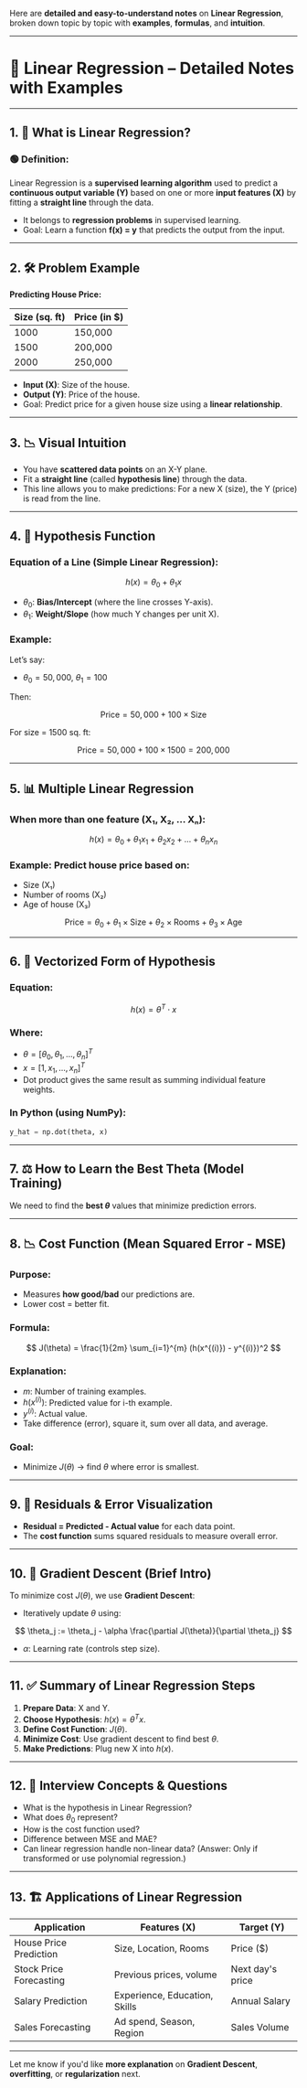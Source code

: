 Here are **detailed and easy-to-understand notes** on **Linear Regression**, broken down topic by topic with **examples**, **formulas**, and **intuition**.

---

# 📘 Linear Regression – Detailed Notes with Examples

---

## 1. 🎯 What is Linear Regression?

### 🟢 **Definition:**

Linear Regression is a **supervised learning algorithm** used to predict a **continuous output variable (Y)** based on one or more **input features (X)** by fitting a **straight line** through the data.

* It belongs to **regression problems** in supervised learning.
* Goal: Learn a function **f(x) = y** that predicts the output from the input.

---

## 2. 🛠️ Problem Example

**Predicting House Price:**

| Size (sq. ft) | Price (in \$) |
| ------------- | ------------- |
| 1000          | 150,000       |
| 1500          | 200,000       |
| 2000          | 250,000       |

* **Input (X)**: Size of the house.
* **Output (Y)**: Price of the house.
* Goal: Predict price for a given house size using a **linear relationship**.

---

## 3. 📉 Visual Intuition

* You have **scattered data points** on an X-Y plane.
* Fit a **straight line** (called **hypothesis line**) through the data.
* This line allows you to make predictions: For a new X (size), the Y (price) is read from the line.

---

## 4. 🧮 Hypothesis Function

### **Equation of a Line (Simple Linear Regression):**

$$
h(x) = \theta_0 + \theta_1 x
$$

* $\theta_0$: **Bias/Intercept** (where the line crosses Y-axis).
* $\theta_1$: **Weight/Slope** (how much Y changes per unit X).

### **Example:**

Let’s say:

* $\theta_0 = 50,000$, $\theta_1 = 100$

Then:

$$
\text{Price} = 50,000 + 100 \times \text{Size}
$$

For size = 1500 sq. ft:

$$
\text{Price} = 50,000 + 100 \times 1500 = 200,000
$$

---

## 5. 📊 Multiple Linear Regression

### **When more than one feature (X₁, X₂, ... Xₙ):**

$$
h(x) = \theta_0 + \theta_1 x_1 + \theta_2 x_2 + \dots + \theta_n x_n
$$

### **Example: Predict house price based on:**

* Size (X₁)
* Number of rooms (X₂)
* Age of house (X₃)

$$
\text{Price} = \theta_0 + \theta_1 \times \text{Size} + \theta_2 \times \text{Rooms} + \theta_3 \times \text{Age}
$$

---

## 6. 🧮 Vectorized Form of Hypothesis

### **Equation:**

$$
h(x) = \theta^T \cdot x
$$

### **Where:**

* $\theta = [\theta_0, \theta_1, ..., \theta_n]^T$
* $x = [1, x_1, ..., x_n]^T$
* Dot product gives the same result as summing individual feature weights.

### **In Python (using NumPy):**

```python
y_hat = np.dot(theta, x)
```

---

## 7. ⚖️ How to Learn the Best Theta (Model Training)

We need to find the **best $\theta$** values that minimize prediction errors.

---

## 8. 📉 Cost Function (Mean Squared Error - MSE)

### **Purpose:**

* Measures **how good/bad** our predictions are.
* Lower cost = better fit.

### **Formula:**

$$
J(\theta) = \frac{1}{2m} \sum_{i=1}^{m} (h(x^{(i)}) - y^{(i)})^2
$$

### **Explanation:**

* $m$: Number of training examples.
* $h(x^{(i)})$: Predicted value for i-th example.
* $y^{(i)}$: Actual value.
* Take difference (error), square it, sum over all data, and average.

### **Goal:**

* Minimize $J(\theta)$ → find $\theta$ where error is smallest.

---

## 9. 📏 Residuals & Error Visualization

* **Residual = Predicted - Actual value** for each data point.
* The **cost function** sums squared residuals to measure overall error.

---

## 10. 🔁 Gradient Descent (Brief Intro)

To minimize cost $J(\theta)$, we use **Gradient Descent**:

* Iteratively update $\theta$ using:

$$
\theta_j := \theta_j - \alpha \frac{\partial J(\theta)}{\partial \theta_j}
$$

* $\alpha$: Learning rate (controls step size).

---

## 11. ✅ Summary of Linear Regression Steps

1. **Prepare Data**: X and Y.
2. **Choose Hypothesis**: $h(x) = \theta^T x$.
3. **Define Cost Function**: $J(\theta)$.
4. **Minimize Cost**: Use gradient descent to find best $\theta$.
5. **Make Predictions**: Plug new X into $h(x)$.

---

## 12. 🧠 Interview Concepts & Questions

* What is the hypothesis in Linear Regression?
* What does $\theta_0$ represent?
* How is the cost function used?
* Difference between MSE and MAE?
* Can linear regression handle non-linear data? (Answer: Only if transformed or use polynomial regression.)

---

## 13. 🏗️ Applications of Linear Regression

| Application             | Features (X)                  | Target (Y)       |
| ----------------------- | ----------------------------- | ---------------- |
| House Price Prediction  | Size, Location, Rooms         | Price (\$)       |
| Stock Price Forecasting | Previous prices, volume       | Next day's price |
| Salary Prediction       | Experience, Education, Skills | Annual Salary    |
| Sales Forecasting       | Ad spend, Season, Region      | Sales Volume     |

---

Let me know if you'd like **more explanation** on **Gradient Descent**, **overfitting**, or **regularization** next.
